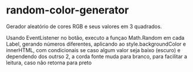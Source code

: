 # random-color-generator
Gerador aleatório de cores RGB e seus valores em 3 quadrados.

Usando EventListener no botão, executo a funçao Math.Random em cada Label, gerando números diferentes, aplicando ao style.backgroundColor e innerHTML, com condicionais se caso algum valor seja baixo (escuro) e dependendo dos outrso 2, a corda fonte muda para branco, para facilitar a leitura, caso não retorna para preto
